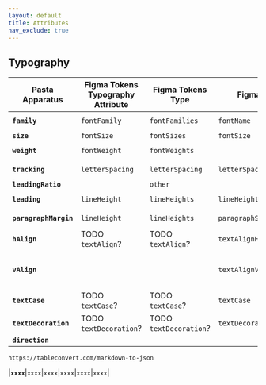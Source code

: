 ```yaml
---
layout: default
title: Attributes
nav_exclude: true
---
```



## Typography

|Pasta Apparatus |  Figma Tokens Typography Attribute | Figma Tokens Type| Figma API | CSS |iOS|Android|
| --- | --- | --- | --- | --- | --- | --- |
|**`family`**				|`fontFamily`|`fontFamilies`|`fontName`|`font-family`|||
|**`size`**				  |`fontSize`|`fontSizes`|`fontSize`|`font-size`|||
|**`weight`**				|`fontWeight`|`fontWeights`||`font-weight`|||
|**`tracking`**			|`letterSpacing`|`letterSpacing`|`letterSpacing`|`letter-spacing`|||
|**`leadingRatio`**	||`other`|||||
|**`leading`**			|`lineHeight`|`lineHeights`|`lineHeight`|`line-height`|||
|**`paragraphMargin`**			|`lineHeight`|`lineHeights`|`paragraphSpacing`|`bottom-margin`|||
|**`hAlign`**				|TODO `textAlign`?|TODO `textAlign`?|`textAlignHorizontal`|`text-align`|||
|**`vAlign`**				|||`textAlignVertical`|`vertical-align` (within parent)|||
|**`textCase`**			  |TODO `textCase`?|TODO `textCase`?|`textCase`|`text-transform`|||
|**`textDecoration`**	|TODO `textDecoration`?|TODO `textDecoration`?|`textDecoration`|`text-decoration`|||
|**`direction`**			||||`direction`|||


```
https://tableconvert.com/markdown-to-json
```

|**`xxxx`**|`xxxx`|`xxxx`|`xxxx`|`xxxx`|`xxxx`|

